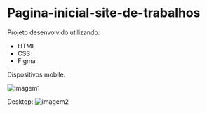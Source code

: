 # Pagina-inicial-site-de-trabalhos

Projeto desenvolvido utilizando:
- HTML
- CSS
- Figma

Dispositivos mobile:

![imagem1](https://user-images.githubusercontent.com/122229697/220457528-ab61024f-388e-420d-9ecd-190a7f6cc1ef.png)

Desktop:
![imagem2](https://user-images.githubusercontent.com/122229697/220457535-19a1674e-adc2-4899-9df1-5f50bc08bc7e.png)
